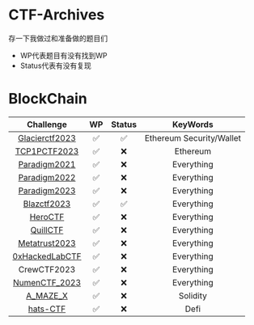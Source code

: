 # CTF-Archives
存一下我做过和准备做的题目们
- WP代表题目有没有找到WP
- Status代表有没有复现
# BlockChain
|                            Challenge                             |  WP   | Status |         KeyWords         |
| :--------------------------------------------------------------: | :---: | :----: | :----------------------: |
| [Glacierctf2023](https://github.com/LosFuzzys/GlacierCTF2023_writeups)|   ✅   | ✅ | Ethereum Security/Wallet |
| [TCP1PCTF2023](https://github.com/TCP1P/TCP1P-CTF-2023-Challenges)  |   ✅   |   ❌    |         Ethereum         |
| [Paradigm2021](https://github.com/paradigmxyz/paradigm-ctf-2021) |   ✅   |   ❌    |        Everything        |
| [Paradigm2022](https://github.com/paradigmxyz/paradigm-ctf-2022) |   ✅   |   ❌    |        Everything        |
| [Paradigm2023](https://github.com/paradigmxyz/paradigm-ctf-2023) |   ✅   |   ❌    |        Everything        |
| [Blazctf2023](https://github.com/fuzzland/blazctf-2023)          |   ✅   |   ✅    |        Everything        |
| [HeroCTF](https://github.com/HeroCTF)          |   ✅   |   ❌    |        Everything        |
| [QuillCTF](https://github.com/Quillhash/Quill-CTFs)          |   ✅   |   ❌    |        Everything        |
| [Metatrust2023](https://github.com/MetaTrustLabs)          |   ✅   |   ❌    |        Everything        |
| [0xHackedLabCTF](https://github.com/0xHackedLabs)          |   ✅   |   ❌    |        Everything        |
| CrewCTF2023         |   ✅   |   ❌    |        Everything        |
|[NumenCTF_2023](https://github.com/numencyber/NumenCTF_2023)| ✅   |   ❌    |        Everything        |
|[A_MAZE_X](https://github.com/secureum/secureum-a-maze-x-challenges)|✅ |❌ | Solidity|
|[hats-CTF](https://github.com/hats-finance/games/tree/main)|✅|❌|Defi|